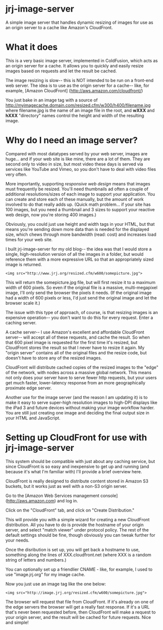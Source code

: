 jrj-image-server
================

A simple image server that handles dynamic resizing of images for use as an origin 
server to a cache like Amazon's CloudFront.

What it does
================
This is a very basic image server, implemented in ColdFusion, which acts as an origin 
server for a cache. It allows you to quickly and easily resize images based on requests 
and let the result be cached.

The image resizing is slow-- this is NOT intended to be run on a front-end web server. The
idea is to use as the origin server for a cache-- like, for example, [Amazon CloudFront]
(http://aws.amazon.com/cloudfront/)

You just bake in an image tag with a source of
http://myimagecache.domain.com/resized.cfm/w300/h400/filename.jpg where filename.jpg 
is the name of an image file in the root, and **wXXX** and **hXXX** "directory" names
control the height and width of the resulting image.

Why do I need an image server?
==============================
Compared with most datatypes served by your web server, images are huge... and if your web
site is like mine, there are a lot of them. They are second only to video in size, but 
most video these days is served via services like YouTube and Vimeo, so you don't have to
deal with video files very often. 

More importantly, supporting *responsive web design* means that images must frequently be
resized. You'll need thumbnails ad often a couple of additional resolutions/sizes of each
image to support your application. You can create and store each of these manually, but
the amount of work involved to do that really adds up. (Quick math problem... if your
site has 100 images, but you need a thumbnail and 3 sizes to support your reactive web
design, now you're storing 400 images.)

Obviously, you could just use height and width tags in your HTML, but that means you're 
sending down more data than is needed for the displayed size, which chews through more
bandwidth (read: cost) and increases load times for your web site.

I built jrj-image-server for my old blog-- the idea was that I would store a single, 
high-resolution version of all the images in a folder, but would reference them with a 
more expressive URL so that an appropriately sized image is returned.

	<img src="http://www.jrj.org/resized.cfm/w600/somepicture.jpg">

This will return the somepicture.jpg file, but will first resize it to a maximum width of
600 pixels. So even if the original file is a massive, multi-megapixel image, I'll only
send the browser the pixels it needs. (If the original image had a width of 600 pixels
or less, I'd just send the original image and let the browser scale it.)

The issue with this type of approach, of course, is that resizing images is an expensive
operation-- you don't want to do this for every request. Enter a caching server.

A cache server-- I use Amazon's excellent and affordable CloudFront server-- will accept
all of these requests, and cache the result. So when that 600 pixel image is requested
for the first time it's resized, but CloudFront stores the result so that I never have
to resize it again. My "origin server" contains all of the original files and the resize
code, but doesn't have to store any of the resized images. 

CloudFront will distribute cached copies of the resized images to the "edge" of the
network, with nodes across a massive global network. This means not only does your server
have to serve fewer http requests, but your users get much faster, lower-latency response
from an more geographically proximate edge server. 

Another use for the image server (and the reason I am updating it) is to make it easy
to serve super-high resolution images to high-DPI displays like the iPad 3 and future
devices without making your image workflow harder. You are still just creating one image
and deciding the final output size in your HTML and JavaScript.

Setting up CloudFront for use with jrj-image-server
===================================================
This system should be compatible with just about any caching service, but since CloudFront
is so easy and inexpensive to get up and running (and because it's what I'm familiar with)
I'll provide a brief overview here.

CloudFront is really designed to distribute content stored in Amazon S3 buckets, but it
works just as well with a non-S3 origin server. 

Go to the [Amazon Web Services management console] (http://aws.amazon.com) and log in.

Click on the "CloudFront" tab, and click on "Create Distribution."

This will provide you with a simple wizard for creating a new CloudFront distribution. All
you have to do is provide the hostname of your origin server, and select "match viewer" 
under protocol policy. The rest of the default settings should be fine, though obviously
you can tweak further for your needs.

Once the disribution is set up, you will get back a hostname to use, something along the 
lines of XXX.cloudfront.net (where XXX is a random string of letters and numbers.)

You can optionally set up a friendlier CNAME - like, for example, I used to use 
"image.jrj.org" for my image cache.

Now you just use an image tag like the one below:

	<img src="http://image.jrj.org/resized.cfm/w600/somepicture.jpg">

The browser will request that file from CloudFront. If it's already on one of the edge
servers the browser will get a really fast response. If it's a URL that's never been
requested before, then CloudFront will make a request to your origin server, and the 
result will be cached for future requests. Nice and simple!